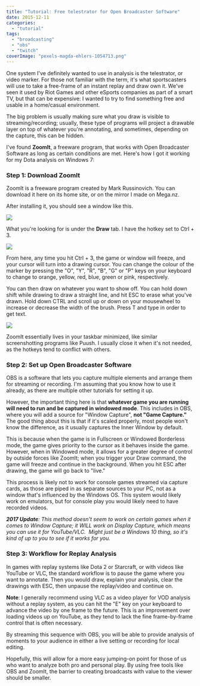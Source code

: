 ```yaml
---
title: "Tutorial: Free telestrator for Open Broadcaster Software"
date: 2015-12-11
categories: 
  - "tutorial"
tags: 
  - "broadcasting"
  - "obs"
  - "twitch"
coverImage: "pexels-magda-ehlers-1054713.png"
---
```


One system I've definitely wanted to use in analysis is the telestrator, or video marker. For those not familiar with the term, it's what sportscasters will use to take a free-frame of an instant replay and draw own it. We've seen it used by Riot Games and other eSports companies as part of a smart TV, but that can be expensive: I wanted to try to find something free and usable in a home/casual environment.

The big problem is usually making sure what you draw is visible to streaming/recording; usually, these type of programs will project a drawable layer on top of whatever you're annotating, and sometimes, depending on the capture, this can be hidden.

I've found **ZoomIt**, a freeware program, that works with Open Broadcaster Software as long as certain conditions are met. Here's how I got it working for my Dota analysis on Windows 7:

### Step 1: Download ZoomIt

ZoomIt is a freeware program created by Mark Russinovich. You can download it here on its home site, or on the mirror I made on Mega.nz.

After installing it, you should see a window like this.

![](/assets/images/tITUldD.png)

What you're looking for is under the **Draw** tab. I have the hotkey set to Ctrl + 3.

![](/assets/images/d5HCkfE.png)

From here, any time you hit Ctrl + 3, the game or window will freeze, and your cursor will turn into a drawing cursor. You can change the colour of the marker by pressing the "O", "Y", "R", "B", "G" or "P" keys on your keyboard to change to orange, yellow, red, blue, green or pink, respectively.

You can then draw on whatever you want to show off. You can hold down shift while drawing to draw a straight line, and hit ESC to erase what you've drawn. Hold down CTRL and scroll up or down on your mousewheel to increase or decrease the width of the brush. Press T and type in order to get text.

![](/assets/images/qZ22rrH.jpg)

ZoomIt essentially lives in your taskbar minimized, like similar screenshotting programs like Puush. I usually close it when it's not needed, as the hotkeys tend to conflict with others.

### Step 2: Set up Open Broadcaster Software

OBS is a software that lets you capture multiple elements and arrange them for streaming or recording. I'm assuming that you know how to use it already, as there are multiple other tutorials for setting it up.

However, the important thing here is that **whatever game you are running will need to run and be captured in windowed mode**. This includes in OBS, where you will add a source for "Window Capture", **not "Game Capture."** The good thing about this is that if it's scaled properly, most people won't know the difference, as it usually captures the Inner Window by default.

This is because when the game is in Fullscreen or Windowed Borderless mode, the game gives priority to the cursor as it behaves inside the game. However, when in Windowed mode, it allows for a greater degree of control by outside forces like ZoomIt; when you trigger your Draw command, the game will freeze and continue in the background. When you hit ESC after drawing, the game will go back to "live."

This process is likely not to work for console games streamed via capture cards, as those are piped in as separate sources to your PC, not as a window that's influenced by the Windows OS. This system would likely work on emulators, but for console play you would likely need to have recorded videos.

_**2017 Update**: This method doesn't seem to work on certain games when it comes to Window Capture; it WILL work on Display Capture, which means you can use it for YouTube/VLC.  Might just be a Windows 10 thing, so it's kind of up to you to see if it works for you._

### Step 3: Workflow for Replay Analysis

In games with replay systems like Dota 2 or Starcraft, or with videos like YouTube or VLC, the standard workflow is to pause the game where you want to annotate. Then you would draw, explain your analysis, clear the drawings with ESC, then unpause the replay/video and continue on.

**Note**: I generally recommend using VLC as a video player for VOD analysis without a replay system, as you can hit the "E" key on your keyboard to advance the video by one frame to the future. This is an improvement over loading videos up on YouTube, as they tend to lack the fine frame-by-frame control that is often necessary.

By streaming this sequence with OBS, you will be able to provide analysis of moments to your audience in either a live setting or recording for local editing.

Hopefully, this will allow for a more easy jumping-on point for those of us who want to analyze both pro and personal play. By using free tools like OBS and ZoomIt, the barrier to creating broadcasts with value to the viewer should be smaller.
